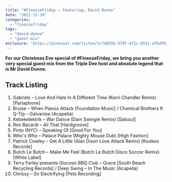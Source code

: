 ```yaml
---
title: "#FinesseFriday – Featuring… David Dunne"
date: "2021-12-24"
categories: 
  - "finessefriday"
tags: 
  - "david-dunne"
  - "guest-mix"
enclosure: "https://pinecast.com/listen/2c7d855b-579f-4f1c-8521-a7bdfb31716e.mp3 86535210 audio/mpeg "
---
```


**For our Christmas Eve special of #FinesseFriday, we bring you another very special guest mix from the Triple Dee host and absolute legend that is Mr David Dunne.**

## Track Listing

1. Gabriels – Love And Hate In A Different Time (Kerri Chandler Remix) \[Parlaphone\]
2. Bruise – When Pianos Attack \[Foundation Music\] / Chemical Brothers ft Q-Tip – Galvanise (Acapella)
3. Kebekelektrik – War Dance (Dam Swingle Remix) \[Salsoul\]
4. Ron Bacardi – All That \[Hardgroove\]
5. Pinto (NYC) – Speaking Of \[Good For You\]
6. Who's Who – Palace Palace (Mighty Mouse Dub) \[High Fashion\]
7. Patrick Cowley – Get A Little (Alan Dixon Love Attack Remix) \[Kookoo Records\]
8. Butch Le Butch – Make Me Feel (Butch Le Butch Disco Soccer Remix) \[White Label\]
9. Terry Farley presents Giocoso BBQ Club – Grace \[South Beach Recycling Records\] / Deep Swing – In The Music (Acapella)
10. Chrissy – So Electrifying \[Pets Recording\]
